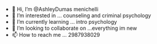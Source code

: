 - 👋 Hi, I’m @AshleyDumas menichelli
- 👀 I’m interested in ... counseling and criminal psychology 
- 🌱 I’m currently learning ... intro psychology 
- 💞️ I’m looking to collaborate on ...everything im new 
- 📫 How to reach me ...
2987938029
<!---
AshleyDumas/AshleyDumas is a ✨ special ✨ repository because its `README.md` (this file) appears on your GitHub profile.
You can click the Preview link to take a look at your changes.
--->
